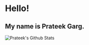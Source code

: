 # Hello!
## My name is Prateek Garg.
 
 ![Prateek's Github Stats](https://github-readme-stats.vercel.app/api?username=prateekgargX&show_icons=true&theme=tokyonight)
 
<!---
Nautilus3000/Nautilus3000 is a ✨ special ✨ repository because its `README.md` (this file) appears on your GitHub profile.
You can click the Preview link to take a look at your changes.
--->
